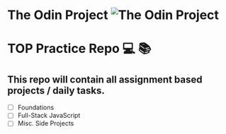 # The Odin Project ![The Odin Project](https://www.theodinproject.com/assets/icons/odin-icon-b5b31c073f7417a257003166c98cc23743654715305910c068b93a3bf4d3065d.svg)

# TOP Practice Repo  💻  📚
## This repo will contain all assignment based projects / daily tasks.
- [ ] Foundations
- [ ] Full-Stack JavaScript
- [ ] Misc. Side Projects
